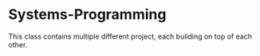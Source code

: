 # Systems-Programming

This class contains multiple different project, each building on top of each other.
